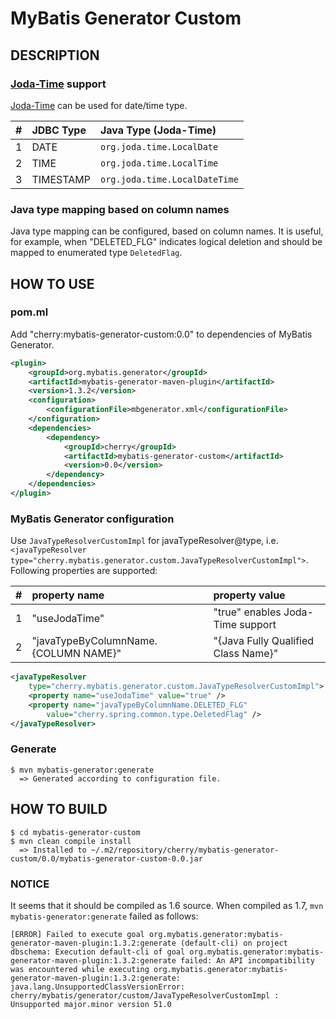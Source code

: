 MyBatis Generator Custom
========================

## DESCRIPTION
### [Joda-Time](http://www.joda.org/joda-time/, "Joda-Time") support

[Joda-Time](http://www.joda.org/joda-time/, "Joda-Time") can be used for date/time type.

| # | JDBC Type | Java Type (Joda-Time)
|--:|:----------|:-----------------------------
| 1 | DATE      | `org.joda.time.LocalDate`
| 2 | TIME      | `org.joda.time.LocalTime`
| 3 | TIMESTAMP | `org.joda.time.LocalDateTime`

### Java type mapping based on column names

Java type mapping can be configured, based on column names.  It is useful, for example, when "DELETED_FLG" indicates logical deletion and should be mapped to enumerated type `DeletedFlag`.


## HOW TO USE
### pom.ml

Add "cherry:mybatis-generator-custom:0.0" to dependencies of MyBatis Generator.

```XML:pom.xml
<plugin>
	<groupId>org.mybatis.generator</groupId>
	<artifactId>mybatis-generator-maven-plugin</artifactId>
	<version>1.3.2</version>
	<configuration>
		<configurationFile>mbgenerator.xml</configurationFile>
	</configuration>
	<dependencies>
		<dependency>
			<groupId>cherry</groupId>
			<artifactId>mybatis-generator-custom</artifactId>
			<version>0.0</version>
		</dependency>
	</dependencies>
</plugin>
```

### MyBatis Generator configuration

Use `JavaTypeResolverCustomImpl` for javaTypeResolver@type, i.e. `<javaTypeResolver type="cherry.mybatis.generator.custom.JavaTypeResolverCustomImpl">`.  Following properties are supported:

| # | property name                        | property value
|--:|:-------------------------------------|:-----------------------------------
| 1 | "useJodaTime"                        | "true" enables Joda-Time support
| 2 | "javaTypeByColumnName.{COLUMN NAME}" | "{Java Fully Qualified Class Name}"

```XML:mbgenerator.xml
<javaTypeResolver
	type="cherry.mybatis.generator.custom.JavaTypeResolverCustomImpl">
	<property name="useJodaTime" value="true" />
	<property name="javaTypeByColumnName.DELETED_FLG"
		value="cherry.spring.common.type.DeletedFlag" />
</javaTypeResolver>
```

### Generate

```bash:COMMAND
$ mvn mybatis-generator:generate
  => Generated according to configuration file.
```


## HOW TO BUILD

```bash:COMMAND
$ cd mybatis-generator-custom
$ mvn clean compile install
  => Installed to ~/.m2/repository/cherry/mybatis-generator-custom/0.0/mybatis-generator-custom-0.0.jar
```

### NOTICE
It seems that it should be compiled as 1.6 source.  When compiled as 1.7, `mvn mybatis-generator:generate` failed as follows:

```bash:COMMAND
[ERROR] Failed to execute goal org.mybatis.generator:mybatis-generator-maven-plugin:1.3.2:generate (default-cli) on project dbschema: Execution default-cli of goal org.mybatis.generator:mybatis-generator-maven-plugin:1.3.2:generate failed: An API incompatibility was encountered while executing org.mybatis.generator:mybatis-generator-maven-plugin:1.3.2:generate: java.lang.UnsupportedClassVersionError: cherry/mybatis/generator/custom/JavaTypeResolverCustomImpl : Unsupported major.minor version 51.0
```
